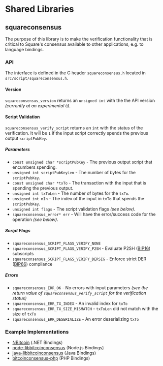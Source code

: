 Shared Libraries
================

## squareconsensus

The purpose of this library is to make the verification functionality that is critical to Square's consensus available to other applications, e.g. to language bindings.

### API

The interface is defined in the C header `squareconsensus.h` located in  `src/script/squareconsensus.h`.

#### Version

`squareconsensus_version` returns an `unsigned int` with the the API version *(currently at an experimental `0`)*.

#### Script Validation

`squareconsensus_verify_script` returns an `int` with the status of the verification. It will be `1` if the input script correctly spends the previous output `scriptPubKey`.

##### Parameters
- `const unsigned char *scriptPubKey` - The previous output script that encumbers spending.
- `unsigned int scriptPubKeyLen` - The number of bytes for the `scriptPubKey`.
- `const unsigned char *txTo` - The transaction with the input that is spending the previous output.
- `unsigned int txToLen` - The number of bytes for the `txTo`.
- `unsigned int nIn` - The index of the input in `txTo` that spends the `scriptPubKey`.
- `unsigned int flags` - The script validation flags *(see below)*.
- `squareconsensus_error* err` - Will have the error/success code for the operation *(see below)*.

##### Script Flags
- `squareconsensus_SCRIPT_FLAGS_VERIFY_NONE`
- `squareconsensus_SCRIPT_FLAGS_VERIFY_P2SH` - Evaluate P2SH ([BIP16](https://github.com/bitcoin/bips/blob/master/bip-0016.mediawiki)) subscripts
- `squareconsensus_SCRIPT_FLAGS_VERIFY_DERSIG` - Enforce strict DER ([BIP66](https://github.com/bitcoin/bips/blob/master/bip-0066.mediawiki)) compliance

##### Errors
- `squareconsensus_ERR_OK` - No errors with input parameters *(see the return value of `squareconsensus_verify_script` for the verification status)*
- `squareconsensus_ERR_TX_INDEX` - An invalid index for `txTo`
- `squareconsensus_ERR_TX_SIZE_MISMATCH` - `txToLen` did not match with the size of `txTo`
- `squareconsensus_ERR_DESERIALIZE` - An error deserializing `txTo`

### Example Implementations
- [NBitcoin](https://github.com/NicolasDorier/NBitcoin/blob/master/NBitcoin/Script.cs#L814) (.NET Bindings)
- [node-libbitcoinconsensus](https://github.com/bitpay/node-libbitcoinconsensus) (Node.js Bindings)
- [java-libbitcoinconsensus](https://github.com/dexX7/java-libbitcoinconsensus) (Java Bindings)
- [bitcoinconsensus-php](https://github.com/Bit-Wasp/bitcoinconsensus-php) (PHP Bindings)
